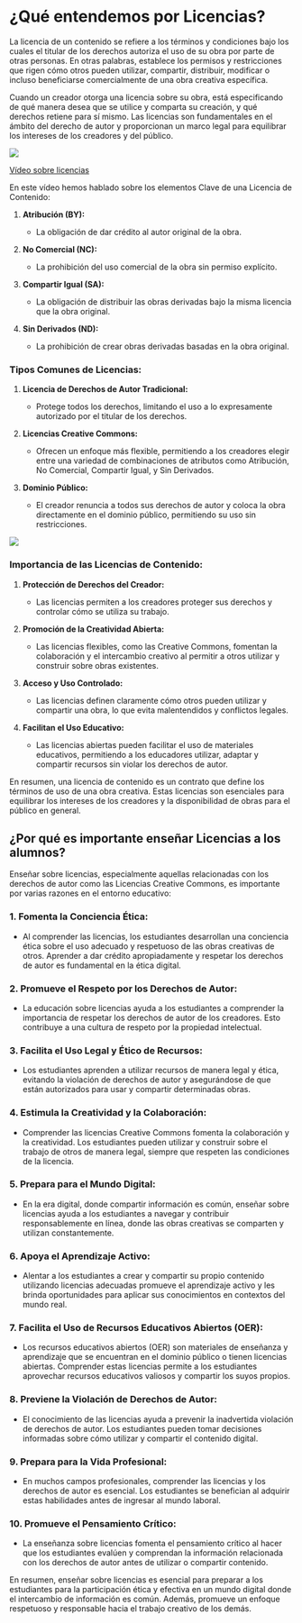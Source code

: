# ¿Qué entendemos por Licencias?

La licencia de un contenido se refiere a los términos y condiciones bajo los cuales el titular de los derechos autoriza el uso de su obra por parte de otras personas. En otras palabras, establece los permisos y restricciones que rigen cómo otros pueden utilizar, compartir, distribuir, modificar o incluso beneficiarse comercialmente de una obra creativa específica.

Cuando un creador otorga una licencia sobre su obra, está especificando de qué manera desea que se utilice y comparta su creación, y qué derechos retiene para sí mismo. Las licencias son fundamentales en el ámbito del derecho de autor y proporcionan un marco legal para equilibrar los intereses de los creadores y del público.

[![](https://raw.githubusercontent.com/javacasm/Iniciacion-Herramientas-Digitales-Aula/main/images/portada-1.2.0.Licencias.png)](https://drive.google.com/file/d/1wUvS6euj0DAbVhyv2u7HznA7elL20UmI/view?usp=drive_link)

[Vídeo sobre licencias](https://drive.google.com/file/d/1wUvS6euj0DAbVhyv2u7HznA7elL20UmI/view?usp=drive_link)

En este vídeo hemos hablado sobre los elementos Clave de una Licencia de Contenido:

1. **Atribución (BY):**
   - La obligación de dar crédito al autor original de la obra.

2. **No Comercial (NC):**
   - La prohibición del uso comercial de la obra sin permiso explícito.

3. **Compartir Igual (SA):**
   - La obligación de distribuir las obras derivadas bajo la misma licencia que la obra original.

4. **Sin Derivados (ND):**
   - La prohibición de crear obras derivadas basadas en la obra original.

### Tipos Comunes de Licencias:

1. **Licencia de Derechos de Autor Tradicional:**
   - Protege todos los derechos, limitando el uso a lo expresamente autorizado por el titular de los derechos.

2. **Licencias Creative Commons:**
   - Ofrecen un enfoque más flexible, permitiendo a los creadores elegir entre una variedad de combinaciones de atributos como Atribución, No Comercial, Compartir Igual, y Sin Derivados.

3. **Dominio Público:**
   - El creador renuncia a todos sus derechos de autor y coloca la obra directamente en el dominio público, permitiendo su uso sin restricciones.

![](https://raw.githubusercontent.com/javacasm/Iniciacion-Herramientas-Digitales-Aula/main/images/Licencias-tipos.png)

### Importancia de las Licencias de Contenido:

1. **Protección de Derechos del Creador:**
   - Las licencias permiten a los creadores proteger sus derechos y controlar cómo se utiliza su trabajo.

2. **Promoción de la Creatividad Abierta:**
   - Las licencias flexibles, como las Creative Commons, fomentan la colaboración y el intercambio creativo al permitir a otros utilizar y construir sobre obras existentes.

3. **Acceso y Uso Controlado:**
   - Las licencias definen claramente cómo otros pueden utilizar y compartir una obra, lo que evita malentendidos y conflictos legales.

4. **Facilitan el Uso Educativo:**
   - Las licencias abiertas pueden facilitar el uso de materiales educativos, permitiendo a los educadores utilizar, adaptar y compartir recursos sin violar los derechos de autor.

En resumen, una licencia de contenido es un contrato que define los términos de uso de una obra creativa. Estas licencias son esenciales para equilibrar los intereses de los creadores y la disponibilidad de obras para el público en general.

## ¿Por qué es importante enseñar Licencias a los alumnos?

Enseñar sobre licencias, especialmente aquellas relacionadas con los derechos de autor como las Licencias Creative Commons, es importante por varias razones en el entorno educativo:

### 1. **Fomenta la Conciencia Ética:**
   - Al comprender las licencias, los estudiantes desarrollan una conciencia ética sobre el uso adecuado y respetuoso de las obras creativas de otros. Aprender a dar crédito apropiadamente y respetar los derechos de autor es fundamental en la ética digital.

### 2. **Promueve el Respeto por los Derechos de Autor:**
   - La educación sobre licencias ayuda a los estudiantes a comprender la importancia de respetar los derechos de autor de los creadores. Esto contribuye a una cultura de respeto por la propiedad intelectual.

### 3. **Facilita el Uso Legal y Ético de Recursos:**
   - Los estudiantes aprenden a utilizar recursos de manera legal y ética, evitando la violación de derechos de autor y asegurándose de que están autorizados para usar y compartir determinadas obras.

### 4. **Estimula la Creatividad y la Colaboración:**
   - Comprender las licencias Creative Commons fomenta la colaboración y la creatividad. Los estudiantes pueden utilizar y construir sobre el trabajo de otros de manera legal, siempre que respeten las condiciones de la licencia.

### 5. **Prepara para el Mundo Digital:**
   - En la era digital, donde compartir información es común, enseñar sobre licencias ayuda a los estudiantes a navegar y contribuir responsablemente en línea, donde las obras creativas se comparten y utilizan constantemente.

### 6. **Apoya el Aprendizaje Activo:**
   - Alentar a los estudiantes a crear y compartir su propio contenido utilizando licencias adecuadas promueve el aprendizaje activo y les brinda oportunidades para aplicar sus conocimientos en contextos del mundo real.

### 7. **Facilita el Uso de Recursos Educativos Abiertos (OER):**
   - Los recursos educativos abiertos (OER) son materiales de enseñanza y aprendizaje que se encuentran en el dominio público o tienen licencias abiertas. Comprender estas licencias permite a los estudiantes aprovechar recursos educativos valiosos y compartir los suyos propios.

### 8. **Previene la Violación de Derechos de Autor:**
   - El conocimiento de las licencias ayuda a prevenir la inadvertida violación de derechos de autor. Los estudiantes pueden tomar decisiones informadas sobre cómo utilizar y compartir el contenido digital.

### 9. **Prepara para la Vida Profesional:**
   - En muchos campos profesionales, comprender las licencias y los derechos de autor es esencial. Los estudiantes se benefician al adquirir estas habilidades antes de ingresar al mundo laboral.

### 10. **Promueve el Pensamiento Crítico:**
   - La enseñanza sobre licencias fomenta el pensamiento crítico al hacer que los estudiantes evalúen y comprendan la información relacionada con los derechos de autor antes de utilizar o compartir contenido.

En resumen, enseñar sobre licencias es esencial para preparar a los estudiantes para la participación ética y efectiva en un mundo digital donde el intercambio de información es común. Además, promueve un enfoque respetuoso y responsable hacia el trabajo creativo de los demás.
